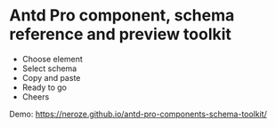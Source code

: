 # Antd Pro component, schema reference and preview toolkit

- Choose element
- Select schema
- Copy and paste
- Ready to go
- Cheers

Demo: https://neroze.github.io/antd-pro-components-schema-toolkit/